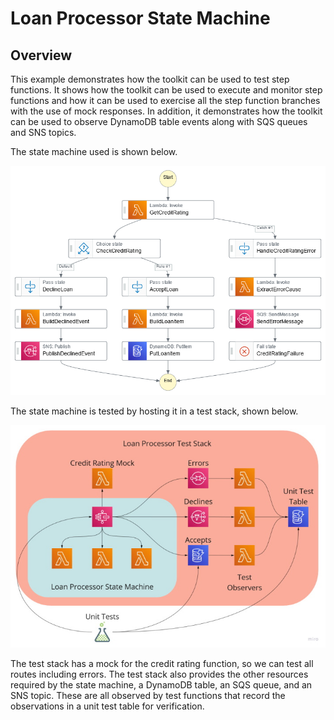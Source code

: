 # Loan Processor State Machine

## Overview

This example demonstrates how the toolkit can be used to test step functions. It shows how the toolkit can be used to execute and monitor step functions and how it can be used to exercise all the step function branches with the use of mock responses. In addition, it demonstrates how the toolkit can be used to observe DynamoDB table events along with SQS queues and SNS topics.

The state machine used is shown below.

![Loan Processor State Machine](https://raw.githubusercontent.com/andybalham/cdk-cloud-test-kit/main/examples/loan-processor-state-machine/images/loan-processor-step-function.png)

The state machine is tested by hosting it in a test stack, shown below.

![Loan Processor Test Stack](https://raw.githubusercontent.com/andybalham/cdk-cloud-test-kit/main/examples/loan-processor-state-machine/images/loan-processor-test-stack.jpg)

The test stack has a mock for the credit rating function, so we can test all routes including errors. The test stack also provides the other resources required by the state machine, a DynamoDB table, an SQS queue, and an SNS topic. These are all observed by test functions that record the observations in a unit test table for verification.
